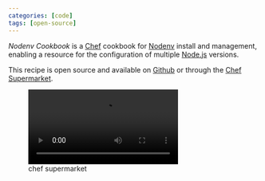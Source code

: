 ```yaml
---
categories: [code]
tags: [open-source]
---
```

<dfn>Nodenv Cookbook</dfn> is a [Chef](https://www.chef.io) cookbook for [Nodenv](https://github.com/nodenv/nodenv) install and management, enabling a resource for the configuration of multiple [Node.js](https://nodejs.org) versions.

This recipe is open source and available on [Github](https://github.com/afaundez/nodenv-cookbook) or through the [Chef Supermarket](https://supermarket.chef.io/cookbooks/nodenv).

<figure class='gallery'>
  <video autoplay loop>
    <source src='/assets/posts/nodenv-cookbook/02.mp4' type='video/mp4'>
  </video>
  <figcaption class='badges'>
    <span class='badge badge--chef-supermarket'>chef supermarket</span>
  </figcaption>
</figure>
